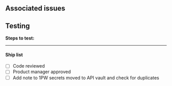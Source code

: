 ## Associated issues

## Testing


**Steps to test:**


---
#### Ship list
- [ ] Code reviewed 
- [ ] Product manager approved
- [ ] Add note to 1PW secrets moved to API vault and check for duplicates